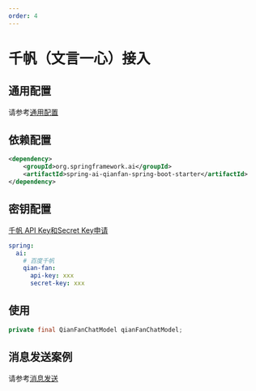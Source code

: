 ```yaml
---
order: 4
---
```

# 千帆（文言一心）接入

## 通用配置

请参考[通用配置](../config/base.md)

## 依赖配置

```xml
<dependency>
    <groupId>org.springframework.ai</groupId>
    <artifactId>spring-ai-qianfan-spring-boot-starter</artifactId>
</dependency>
```

## 密钥配置

[千帆 API Key和Secret Key申请](https://console.bce.baidu.com/qianfan/ais/console/applicationConsole/application)

```yml
spring:
  ai:
    # 百度千帆
    qian-fan:
      api-key: xxx
      secret-key: xxx
```

## 使用

```java
private final QianFanChatModel qianFanChatModel;
```

## 消息发送案例

请参考[消息发送](../basic/chat.md)
